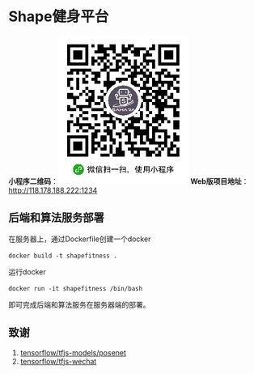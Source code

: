 # Shape健身平台

**小程序二维码**：<img src="https://github.com/Sahara-Team/shape-fitness-algorithm-end/blob/master/images/qrcode.jpg">
**Web版项目地址**：http://118.178.188.222:1234

## 后端和算法服务部署

在服务器上，通过Dockerfile创建一个docker

`docker build -t shapefitness .`

运行docker

`docker run -it shapefitness /bin/bash  `

即可完成后端和算法服务在服务器端的部署。

## 致谢
1. [tensorflow/tfjs-models/posenet](https://github.com/tensorflow/tfjs-models/tree/master/posenet)
2. [tensorflow/tfjs-wechat](https://github.com/tensorflow/tfjs-wechat)
